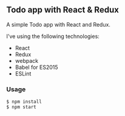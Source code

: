 Todo app with React & Redux
---------------------------

A simple Todo app with React and Redux.

I've using the following technologies:

* React
* Redux
* webpack
* Babel for ES2015
* ESLint

### Usage

```
$ npm install
$ npm start
```
